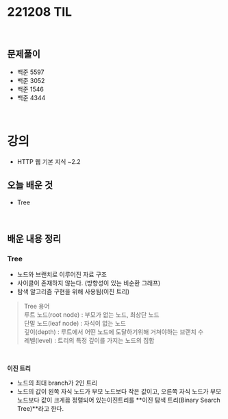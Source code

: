 # 221208 TIL
<br>

## 문제풀이
- 백준 5597
- 백준 3052
- 백준 1546
- 백준 4344
<br>

# 강의
- HTTP 웹 기본 지식 ~2.2

## 오늘 배운 것
- Tree
<br>

## 배운 내용 정리

### Tree
- 노드와 브랜치로 이루어진 자료 구조
- 사이클이 존재하지 않는다. (방향성이 있는 비순환 그래프)
- 탐색 알고리즘 구현을 위해 사용됨(이진 트리)
> Tree 용어 <br>
> 루트 노드(root node) : 부모가 없는 노드, 최상단 노드 <br>
> 단말 노드(leaf node) : 자식이 없는 노드 <br>
> 깊이(depth) : 루트에서 어떤 노드에 도달하기위해 거쳐야하는 브랜치 수 <br>
> 레벨(level) : 트리의 특정 깊이를 가지는 노드의 집합
<br>

**이진 트리**
- 노드의 최대 branch가 2인 트리
- 노드의 값이 왼쪽 자식 노드가 부모 노드보다 작은 값이고, 오른쪽 자식 노드가 부모 노드보다 값이 크게끔 정렬되어 있는이진트리를 **이진 탐색 트리(Binary Search Tree)**라고 한다.
<br>
